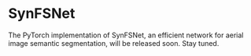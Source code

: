 # SynFSNet
The PyTorch implementation of SynFSNet, an efficient network for aerial image semantic segmentation, will be released soon. Stay tuned.
